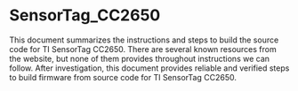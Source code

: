# SensorTag_CC2650

This document summarizes the instructions and steps to build the source code for TI SensorTag CC2650. There are several known resources from the website, but none of them provides throughout instructions we can follow. After investigation, this document provides reliable and verified steps to build firmware from source code for TI SensorTag CC2650.
